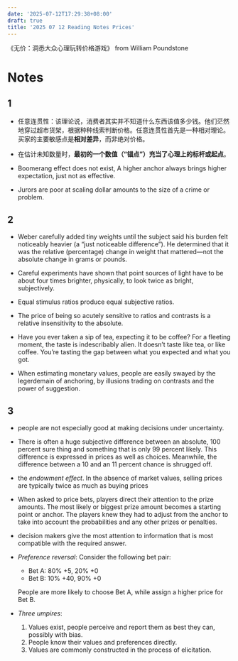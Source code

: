```yaml
---
date: '2025-07-12T17:29:38+08:00'
draft: true
title: '2025 07 12 Reading Notes Prices'
---
```


《无价：洞悉大众心理玩转价格游戏》 from William Poundstone

# Notes

## 1

- 任意连贯性：该理论说，消费者其实并不知道什么东西该值多少钱。他们茫然地穿过超市货架，根据种种线索判断价格。任意连贯性首先是一种相对理论。买家的主要敏感点是**相对差异**，而非绝对价格。

- 在估计未知数量时，**最初的一个数值（​“锚点”​）充当了心理上的标杆或起点**。

- Boomerang effect does not exist, A higher anchor always brings higher expectation, just not as effective.

- Jurors are poor at scaling dollar amounts to the size of a crime or problem.

## 2

- Weber carefully added tiny weights until the subject said his burden felt noticeably heavier (a “just noticeable difference”). He determined that it was the relative (percentage) change in weight that mattered—not the absolute change in grams or pounds.

- Careful experiments have shown that point sources of light have to be about four times brighter, physically, to look twice as bright, subjectively.

- Equal stimulus ratios produce equal subjective ratios.

- The price of being so acutely sensitive to ratios and contrasts is a relative insensitivity to the absolute.

- Have you ever taken a sip of tea, expecting it to be coffee? For a fleeting moment, the taste is indescribably alien. It doesn’t taste like tea, or like coffee. You’re tasting the gap between what you expected and what you got.

- When estimating monetary values, people are easily swayed by the legerdemain of anchoring, by illusions trading on contrasts and the power of suggestion.

## 3

- people are not especially good at making decisions under uncertainty.

- There is often a huge subjective difference between an absolute, 100 percent sure thing and something that is only 99 percent likely. This difference is expressed in prices as well as choices. Meanwhile, the difference between a 10 and an 11 percent chance is shrugged off.

- the *endowment effect*. In the absence of market values, selling prices are typically twice as much as buying prices

- When asked to price bets, players direct their attention to the prize amounts. The most likely or biggest prize amount becomes a starting point or anchor. The players knew they had to adjust from the anchor to take into account the probabilities and any other prizes or penalties.

- decision makers give the most attention to information that is most compatible with the required answer.

- *Preference reversal*: Consider the following bet pair:
    - Bet A: 80% +5, 20% +0
    - Bet B: 10% +40, 90% +0
    
    People are more likely to choose Bet A, while assign a higher price for Bet B.

- *Three umpires*:
    1. Values exist, people perceive and report them as best they can, possibly with bias.
    2. People know their values and preferences directly.
    3. Values are commonly constructed in the process of elicitation.